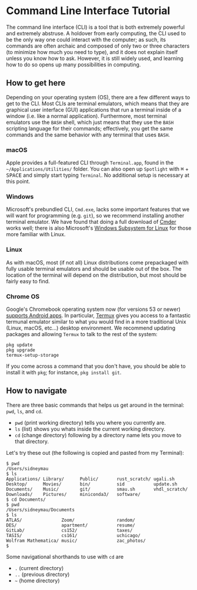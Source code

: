 # Command Line Interface Tutorial

The command line interface (CLI) is a tool that is both extremely powerful and extremely abstruse.
A holdover from early computing, the CLI used to be the only way one could interact with the computer; as such, its commands are often archaic and composed of only two or three characters (to minimize how much you need to type), and it does not explain itself unless you know how to ask.
However, it is still widely used, and learning how to do so opens up many possibilities in computing.

## How to get here

Depending on your operating system (OS), there are a few different ways to get to the CLI.
Most CLIs are terminal emulators, which means that they are graphical user interface (GUI) applications that run a terminal inside of a window (i.e. like a normal application).
Furthermore, most terminal emulators use the `BASH` shell, which just means that they use the `BASH` scripting language for their commands; effectively, you get the same commands and the same behavior with any terminal that uses `BASH`.

### macOS

Apple provides a full-featured CLI through `Terminal.app`, found in the `~/Applications/Utilities/` folder.
You can also open up `Spotlight` with <kbd>&#8984;</kbd> + <kbd>SPACE</kbd> and simply start typing `Terminal`.
No additional setup is necessary at this point.

### Windows

Microsoft's prebundled CLI, `Cmd.exe`, lacks some important features that we will want for programming (e.g. `git`), so we recommend installing another terminal emulator.
We have found that doing a full download of [Cmder](http://cmder.net/) works well; there is also Microsoft's [Windows Subsystem for Linux](https://docs.microsoft.com/en-us/windows/wsl/about) for those more familiar with Linux.

### Linux

As with macOS, most (if not all) Linux distributions come prepackaged with fully usable terminal emulators and should be usable out of the box.
The location of the terminal will depend on the distribution, but most should be fairly easy to find.

### Chrome OS

Google's Chromebook operating system now (for versions 53 or newer) [supports Android apps](https://support.google.com/googleplay/answer/7021273?hl=en).
In particular, [Termux](https://termux.com/) gives you access to a fantastic termunal emulator similar to what you would find in a more traditional Unix (Linux, macOS, etc...) desktop environment.
We recommend updating packages and allowing `Termux` to talk to the rest of the system:
```
pkg update
pkg upgrade
termux-setup-storage
```
If you come across a command that you don't have, you should be able to install it with `pkg`; for instance, `pkg install git`.

## How to navigate

There are three basic commands that helps us get around in the terminal: `pwd`, `ls`, and `cd`.
- `pwd` (print working directory) tells you where you currently are.
- `ls` (list) shows you whats inside the current working directory.
- `cd` (change directory) following by a directory name lets you move to that directory.

Let's try these out (the following is copied and pasted from my Terminal):
```
$ pwd
/Users/sidneymau
$ ls
Applications/ Library/      Public/       rust_scratch/ ugali.sh
Desktop/      Movies/       bin/          sid           update.sh
Documents/    Music/        git/          smau.sh       vhdl_scratch/
Downloads/    Pictures/     miniconda3/   software/
$ cd Documents/
$ pwd
/Users/sidneymau/Documents
$ ls
ATLAS/               Zoom/                random/
DES/                 apartment/           resume/
GitLab/              cs152/               taxes/
TASIS/               cs161/               uchicago/
Wolfram Mathematica/ music/               zac_photos/
$
```
Some navigational shorthands to use with `cd` are
- `.` (current directory)
- `..` (previous directory)
- `~` (home directory)
